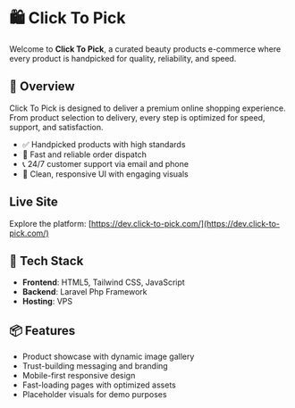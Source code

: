 # 🛍️ Click To Pick

Welcome to **Click To Pick**, a curated beauty products e-commerce where every product is handpicked for quality, reliability, and speed.

## 🌟 Overview

Click To Pick is designed to deliver a premium online shopping experience. From product selection to delivery, every step is optimized for speed, support, and satisfaction.

- ✅ Handpicked products with high standards
- 🚚 Fast and reliable order dispatch
- 📞 24/7 customer support via email and phone
- 🎯 Clean, responsive UI with engaging visuals

## Live Site

Explore the platform: [https://dev.click-to-pick.com/](https://dev.click-to-pick.com/)

## 🔧 Tech Stack

- **Frontend**: HTML5, Tailwind CSS, JavaScript
- **Backend**: Laravel Php Framework
- **Hosting**: VPS

## 📦 Features

- Product showcase with dynamic image gallery
- Trust-building messaging and branding
- Mobile-first responsive design
- Fast-loading pages with optimized assets
- Placeholder visuals for demo purposes

